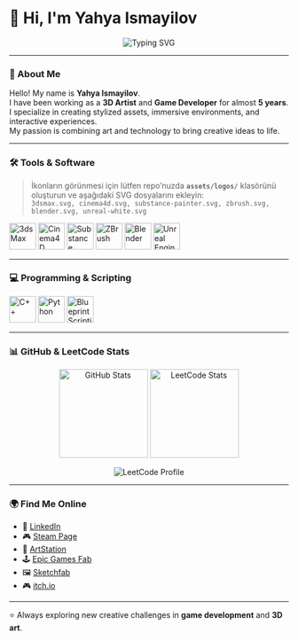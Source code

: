# 👋 Hi, I'm Yahya Ismayilov  

<p align="center">
  <img src="https://readme-typing-svg.herokuapp.com?font=Fira+Code&size=22&pause=1000&color=36BCF7&center=true&vCenter=true&width=650&lines=Welcome+to+my+GitHub+profile!;3D+Artist+%26+Game+Developer;Creating+worlds+through+art+%26+code!+🚀" alt="Typing SVG" />
</p>

---

### 🌌 About Me  
Hello! My name is **Yahya Ismayilov**.  
I have been working as a **3D Artist** and **Game Developer** for almost **5 years**.  
I specialize in creating stylized assets, immersive environments, and interactive experiences.  
My passion is combining art and technology to bring creative ideas to life.  

---

### 🛠️ Tools & Software  
> İkonların görünmesi için lütfen repo’nuzda **`assets/logos/`** klasörünü oluşturun ve aşağıdaki SVG dosyalarını ekleyin:  
> `3dsmax.svg, cinema4d.svg, substance-painter.svg, zbrush.svg, blender.svg, unreal-white.svg`

<p align="left">
  <img src="./assets/logos/3dsmax.svg" alt="3ds Max" width="48"/>
  <img src="./assets/logos/cinema4d.svg" alt="Cinema4D" width="48"/>
  <img src="./assets/logos/substance-painter.svg" alt="Substance Painter" width="48"/>
  <img src="./assets/logos/zbrush.svg" alt="ZBrush" width="48"/>
  <img src="./assets/logos/blender.svg" alt="Blender" width="48"/>
  <img src="./assets/logos/unreal-white.svg" alt="Unreal Engine" width="48"/>
</p>

---

### 💻 Programming & Scripting  
<p align="left">
  <img src="https://cdn.jsdelivr.net/gh/devicons/devicon/icons/cplusplus/cplusplus-original.svg" alt="C++" width="48"/>
  <img src="https://cdn.jsdelivr.net/gh/devicons/devicon/icons/python/python-original.svg" alt="Python" width="48"/>
  <img src="https://img.shields.io/badge/Blueprints-Visual%20Scripting-0D1117?style=flat-square&logo=unrealengine&logoColor=white" alt="Blueprint Scripting" height="48"/>
</p>

---

### 📊 GitHub & LeetCode Stats  
<p align="center">
  <!-- GitHub Stats -->
  <img src="https://github-readme-stats.vercel.app/api?username=YahyaIsma&show_icons=true&theme=tokyonight" alt="GitHub Stats" height="160"/>
  <!-- LeetCode Stats -->
  <img src="https://leetcard.jacoblin.cool/YahyaIsma?theme=dark&font=Fira%20Code&ext=activity" alt="LeetCode Stats" height="160"/>
</p>

<!-- Fallback Badge (LeetCode servisi hata verirse) -->
<p align="center">
  <img src="https://img.shields.io/badge/LeetCode-Profile-orange?style=for-the-badge&logo=leetcode&logoColor=white" alt="LeetCode Profile"/>
</p>

---

### 🌍 Find Me Online  
- 🔗 [LinkedIn](https://www.linkedin.com/in/yehya-ismayilov/)  
- 🎮 [Steam Page](https://store.steampowered.com/curator/45575538)  
- 🎨 [ArtStation](https://www.artstation.com/darknight_studyo/store?tab=digital_product)  
- 🕹️ [Epic Games Fab](https://www.fab.com/tr/sellers/DarkNight%20studio)  
- 🖼️ [Sketchfab](https://sketchfab.com/ismayilovyehya.yi)  
- 🎮 [itch.io](https://darknightstudio.itch.io/)  

---

⭐ Always exploring new creative challenges in **game development** and **3D art**.  
